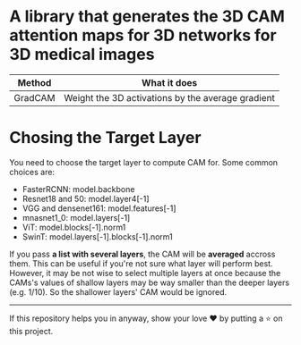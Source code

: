 # A library that generates the 3D CAM attention maps for 3D networks for 3D medical images




| Method              | What it does                                                                                                                |
|---------------------|-----------------------------------------------------------------------------------------------------------------------------|
| GradCAM             | Weight the 3D activations by the average gradient                                                                           |



# Chosing the Target Layer
You need to choose the target layer to compute CAM for.
Some common choices are:
- FasterRCNN: model.backbone
- Resnet18 and 50: model.layer4[-1]
- VGG and densenet161: model.features[-1]
- mnasnet1_0: model.layers[-1]
- ViT: model.blocks[-1].norm1
- SwinT: model.layers[-1].blocks[-1].norm1

If you pass **a list with several layers**, the CAM will be **averaged** accross them.
This can be useful if you're not sure what layer will perform best.
However, it may be not wise to select multiple layers at once because the CAMs's values of shallow layers may be way smaller than the deeper layers (e.g. 1/10). So the shallower layers' CAM would be ignored.

----------

If this repository helps you in anyway, show your love ❤️ by putting a ⭐ on this project. 


